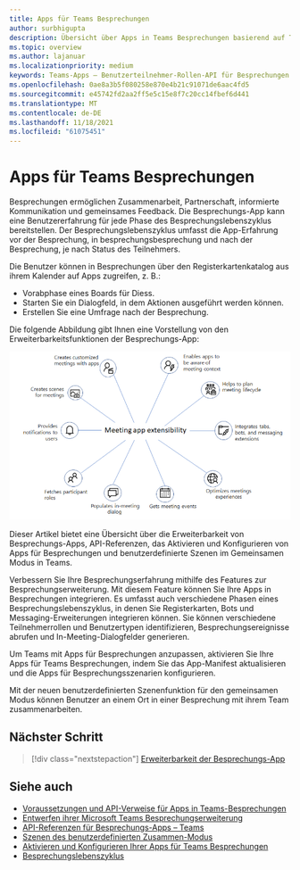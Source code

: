 ```yaml
---
title: Apps für Teams Besprechungen
author: surbhigupta
description: Übersicht über Apps in Teams Besprechungen basierend auf Teilnehmer- und Benutzerrolle
ms.topic: overview
ms.author: lajanuar
ms.localizationpriority: medium
keywords: Teams-Apps – Benutzerteilnehmer-Rollen-API für Besprechungen
ms.openlocfilehash: 0ae8a3b5f080258e870e4b21c91071de6aac4fd5
ms.sourcegitcommit: e45742fd2aa2ff5e5c15e8f7c20cc14fbef6d441
ms.translationtype: MT
ms.contentlocale: de-DE
ms.lasthandoff: 11/18/2021
ms.locfileid: "61075451"
---
```

# <a name="apps-for-teams-meetings"></a>Apps für Teams Besprechungen

Besprechungen ermöglichen Zusammenarbeit, Partnerschaft, informierte Kommunikation und gemeinsames Feedback. Die Besprechungs-App kann eine Benutzererfahrung für jede Phase des Besprechungslebenszyklus bereitstellen. Der Besprechungslebenszyklus umfasst die App-Erfahrung vor der Besprechung, in besprechungsbesprechung und nach der Besprechung, je nach Status des Teilnehmers.

Die Benutzer können in Besprechungen über den Registerkartenkatalog aus ihrem Kalender auf Apps zugreifen, z. B.:

* Vorabphase eines Boards für Diess.
* Starten Sie ein Dialogfeld, in dem Aktionen ausgeführt werden können.
* Erstellen Sie eine Umfrage nach der Besprechung.

Die folgende Abbildung gibt Ihnen eine Vorstellung von den Erweiterbarkeitsfunktionen der Besprechungs-App:

![Erweiterbarkeit der Besprechungs-App](../assets/images/apps-in-meetings/meetingappextensibility.png)

Dieser Artikel bietet eine Übersicht über die Erweiterbarkeit von Besprechungs-Apps, API-Referenzen, das Aktivieren und Konfigurieren von Apps für Besprechungen und benutzerdefinierte Szenen im Gemeinsamen Modus in Teams.

Verbessern Sie Ihre Besprechungserfahrung mithilfe des Features zur Besprechungserweiterung. Mit diesem Feature können Sie Ihre Apps in Besprechungen integrieren. Es umfasst auch verschiedene Phasen eines Besprechungslebenszyklus, in denen Sie Registerkarten, Bots und Messaging-Erweiterungen integrieren können. Sie können verschiedene Teilnehmerrollen und Benutzertypen identifizieren, Besprechungsereignisse abrufen und In-Meeting-Dialogfelder generieren.

Um Teams mit Apps für Besprechungen anzupassen, aktivieren Sie Ihre Apps für Teams Besprechungen, indem Sie das App-Manifest aktualisieren und die Apps für Besprechungsszenarien konfigurieren.

Mit der neuen benutzerdefinierten Szenenfunktion für den gemeinsamen Modus können Benutzer an einem Ort in einer Besprechung mit ihrem Team zusammenarbeiten.

## <a name="next-step"></a>Nächster Schritt

> [!div class="nextstepaction"]
> [Erweiterbarkeit der Besprechungs-App](meeting-app-extensibility.md)

## <a name="see-also"></a>Siehe auch

* [Voraussetzungen und API-Verweise für Apps in Teams-Besprechungen](create-apps-for-teams-meetings.md)
* [Entwerfen ihrer Microsoft Teams Besprechungserweiterung](~/apps-in-teams-meetings/design/designing-apps-in-meetings.md)
* [API-Referenzen für Besprechungs-Apps – Teams](~/apps-in-teams-meetings/api-references.md)
* [Szenen des benutzerdefinierten Zusammen-Modus](~/apps-in-teams-meetings/teams-together-mode.md)
* [Aktivieren und Konfigurieren Ihrer Apps für Teams Besprechungen](~/apps-in-teams-meetings/enable-and-configure-your-app-for-teams-meetings.md)
* [Besprechungslebenszyklus](meeting-app-extensibility.md#meeting-lifecycle)

